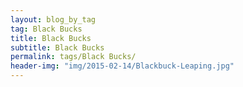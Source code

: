 ```yaml
---
layout: blog_by_tag
tag: Black Bucks
title: Black Bucks
subtitle: Black Bucks
permalink: tags/Black Bucks/
header-img: "img/2015-02-14/Blackbuck-Leaping.jpg"
---
```

